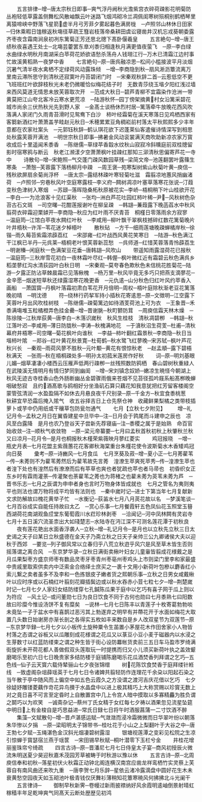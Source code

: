 <!-- { "loadSidebar": true } -->
　　五言排律─增─唐太宗秋日即事─爽气浮丹阙秋光澹紫宫衣碎荷疎影花明菊防丛袍轻低草露盖侧舞松风散岫飘云叶迷路飞烟鸿砌冷兰凋佩闺寒树殒桐别鹤栖琴里离猿啼峡中野落飞星箭虚半月弓芳菲夕雾起暮色满房栊　─卢照邻山林休日田家─归休乘暇日馌稼返秋塲径草疏王篲岩枝落帝桑耕田虞讼寝凿井汉机忘戎葵朝委露齐枣夜含霜南涧泉初冽东篱菊正芳还思北牕下髙卧偃羲皇
　　五言絶句─增─唐王绩秋夜喜遇王处士─北塲芸藿罢东臯刈黍归相逢秋月满更值夜萤飞　─原─李白绿水曲绿水明秋月南湖采白苹荷花娇欲语愁杀荡舟人钱珝江行─万木已清霜江边村事忙故溪黄稻熟一夜梦中香
　　七言絶句─原─唐呉融凉思─松间小槛接波平月淡烟沉暑气清半夜水禽栖不定绿荷风动露珠倾　─增─李商隐到秋─扇风淅沥簟流离万里南云滞所思守到清秋还寂寞叶丹苔碧闭门时　─宋秦观秋辞二首─云惹低空不更飞班班红叶欲辞枝秋光未老仍微暖恰似梅花结子时　无数青莎绕玉堦夕阳红浅过墙来西风莫道无情思未放芙蓉取次开　─范成大秋日─碧芦青柳不宜霜染作沧洲一带黄莫把江山夸北客冷云寒水更荒凉　─陆游秋怀─园丁傍架摘黄村女沿篱采碧花城市尚余三伏热秋光先到野人家　─金髙士谈杨休烈村居─篱落牵牛放晚花西风吹落满人家闭门久雨青苔滑时见鸳鸯下白沙　柿叶经霜菊在溪天寒落日见鸡栖西家有客篘新酒红叶萧萧盖芋畦赵元秋日─禾穂累累豆角稠崧前村落太平秋熙熙多少丰年意都在农家社案头　─元郭钰秋辞─鹤认琪花欲下迟蓬莱仙客遣催诗情深写到相思处秋露芙蓉开满池　─明世宗秋日即事─拂暑金风动衮裳满天商吹助新凉农家万寳收成后十里遥闻禾黍香　─陈继儒─草绿苹香縠水纹秋山寂寂冷斜曛庭前双桂牕留影时宿寒鸦与断云　秋老江濒漾夕空萧萧枫叶挂疎红那知三泖清秋思偏寄芦花一寺中
　　诗散句─增─宋鲍照─气交蓬门疎风数园草残─梁简文帝─池莲翻罢叶露篠生寒条　─萧慤─芙蓉露下落杨柳月中疎　─周王褒─苑寒梨树紫山秋菊叶黄─庾信─残秋欲屏扇余菊尚浮杯　─唐太宗─露结林疎叶寒轻菊吐滋　霜翦凉地蕙风捎幽渚荷　─卢照邻─穷巷秋风叶空庭寒露枝─李义府─闗树凋凉叶塞草落寒花张说─汀葭变秋色津树入寒烟　─苏颋─落晖隐桑柘秋原被花实─李峤─梧桐稍下叶山桂欲开花　─李白─一为沧浪客十见红渠秋　─张均─洲白芦花吐园红柿叶稀─尹─风秋树色杂苔古石文斑　─司空曙─花酣莲报谢叶在柳呈疎　─韩翃─蒹葭露下晚菡萏水中秋风翦荷衣碎霜迎栗鏬开─李商隐─秋应为红叶雨不厌青苔　桐槿日零落雨余方寂寥　─温庭筠─江馆白苹夜水闗红叶秋　─李咸用─柳叶飘干翠枫枝撼碎红数花篱菊晚片叶井梧秋─许浑─苇花迷夕棹梧叶
　　散秋砧　─方千─细雨莲塘晚疎蝉橘岸秋─徐锴─雨久莓苔紫霜浓薜荔红　─宋邵雍─红叶战西风黄花笑寒日　─陆游─秋色满江干江枫已半丹─元呉莱─梧桐老叶恨芙蓉新蕊愁　─呉师道─红惜芙蓉落青怜薜荔生─明谢榛─闲庭秋一色满架豆花垂─唐韩翃─风吹山
　　带遥知雨露湿荷花已报秋　─温庭筠─三秋岸雪花初白一夜林霜叶尽红─韩偓─枫叶微红近有霜碧云秋色满呉乡　稻垄蓼红沟水清荻园叶白秋日明　─宋秦观─莫夸春色欺秋色未信桃花胜菊花─陆游─夕露正防沾草棘晨霜已见落楸槐　─杨万里─秋风毕竟无多巧只把燕支滴蓼花─金辛愿─烟迷短草秋还绿露湿寒花晚更香　─元仇逺─山分秋色归红叶风约苹香入画船　─萧国寳─丹枫叶落霜初肃白苇花开月倍明─周权─梧叶庭除秋渐老豆花篱落晚初晴　─明沈德
　　符─绕林行药挈军持小插秋花寄逺思─原─文徴明─江空露下芙蓉叶月出风吹桂树枝　─陈继儒─疎菊篱边如待酒芰荷池上可为衣　─王象晋─禾黍满塲堆玉粒橘橙弄色挂金罍─增─晋谢朓─秋町鬰防茸　─周庾信霜天林木燥　─陈徐陵─江秋岸荻黄─唐李白─木落识嵗秋　秋风生桂枝　清秋凋碧栁　─韩翃─秋江落叶迟─李咸用─薄日防胧秋─李涛─秋槐满地花　─于濆秋沼生荷芰─杜甫─清秋幕府井梧寒─司空曙─菊花枫叶向谁秋　─李益─柿叶翻红霜景秋─李商隐─秋日当堦柿叶隂　─郑谷─红叶黄花秋景寛─杜荀鹤─秋水鹭飞红蓼晚─宋苏轼─枫叶芦花秋兴长　─秦观─雨荷风蓼不胜秋─元叶颙─黄花有恨惊秋老　─赵孟頫─露下碧梧秋满天　─张雨─秋在梧桐疎处多─明孙太初菰米莲房作好秋
　　词─原─明刘基眼儿媚─烟草凄凄小楼西云压雁声低两行疎栁一丝残照数防鸦栖　春山碧树秋重緑人在武陵溪无情明月有情归梦同到幽闺　─增─宋刘镇念奴娇─嫩凉生暁怪今朝湖上秋风无迹古寺桂香山色外肠断幽丛金碧骤雨俄来苍烟不见苔径孤吟屐系船髙栁晚蝉咽破愁寂　且约酒髙歌与鸥相好分坐渔矶石算只藕花知我意犹把红芳留客楼阁空蒙管弦清润一水盈盈隔不如休去月悬良夜千尺别录─原─千金方─秋宜食黍桃葱　秋耕宜早恐霜后掩入隂气　收五谷择吉日上仓先祭仓神　收藏鲜果梨橘之类带枝插萝卜或芋中仍用纸或干穰草包防瓮勿通气
　　七月【立秋七夕附见】
　　增─礼记月令─孟秋之月日在翼昏建星中旦毕中─注─日月会于鹑尾而斗建申之辰也　凉风至白露降　是月也农乃登谷天子尝新先荐寝庙─注─黍稷之属于是始熟　命百官始收敛─注─顺秋气收敛物　─原─梁元帝纂要─七月曰孟秋首秋初秋上秋肇秋兰秋又曰凉月─花月令─是月也桐报秋木槿荣紫薇映月蓼红菱实
　　鸡冠报晓　─增─瓶史月表─七月花盟主紫薇蕙花花客卿秋海棠重台朱槿花使令波斯菊水木香矮鸡冠向日葵
　　彚考─原─诗豳风─七月食瓜　七月烹葵及菽─增─夏小正─七月莠雚苇─传─未莠则不为雚苇莠然后为雚苇故先言莠　湟潦生苹爽死苹秀─传─湟潦生苹也者湟下处也有湟然后有潦潦而后有苹草也爽也者犹疏也苹也者马帚也　初昏织女正东乡时有霖雨灌荼─传灌聚也荼雚苇之莠也为蒋楮之也雚未莠为菼苇未莠为芦　─晋书乐志─七月之辰谓为申申者身也言时万物身体皆成就也　七月之管名为夷则夷平也则法也谓万物将成平均皆有法则也　─秦中嵗时记─进士下第当年七月复献新文求防解故曰槐花黄举子忙　─水衡记─荻苖水七月八月菼花故以名　─梦溪笔谈─七月百谷成实自能任持故曰太乙　─赏心乐事─七月餐霞轩五色凤仙花玉照堂玉簮西湖荷花南湖观鱼应堂东葡萄霞川水荭珍林剥枣　─洽闻记─河中凤林闗有灵岩寺七月十五日溪穴流圣柰出大如琖楚志─水陆寺在沔江深不可测名莲花潭于初秋良
　　夜有莲花艳出水面香浮袭人─立秋─增─礼记月令─是月也以立秋先立秋三日太史谒之天子曰某日立秋盛德在金天子乃斋立秋之日天子亲帅三公九卿诸侯大夫以迎秋于西郊　─要览─列子御风常以立春归乎八荒立秋逰乎风穴是风至草木皆生否则摇落谓之离合风　─东京梦华录─立秋日满街卖楸叶妇女儿童軰皆翦成花様戴之是月瓜果梨枣方盛京师枣有数品灵枣牙枣青州枣亳州枣鸡头上市则梁门里李和家最盛中贵戚里取索供卖内中泛索金合络绎士庶买之一裹十文用小新荷叶包槮以麝香红小索儿繋之卖者虽多不及李和一色拣银皮子嫩者货之熙朝乐事─立秋之日男女咸戴楸叶以应时序或以石楠红叶翦刻花瓣插鬓边或以秋水吞赤小荳七粒七夕─增─荆楚嵗时记─七月七夕人家妇女结防缕穿七孔鍼陈瓜果于庭中以乞巧有喜子网于瓜上则以为符应　─风土记─或问董勋七日为良日饮食不同于古何也勋曰七月黍熟七曰阳数故曰珍糜今惟设汤饼不复有糜矣　─说林─七月七日陈丰以青莲子十枚寄葛勃勃啖未竟坠一子于盆水中有喜鹊过恶污其上勃遂弃之明早有并蔕花开于水面如梅花大取置几头数日始谢房亦渐长剖之各得实五枚如丰来数自是乡人改双星节为双莲节─原─东京梦华録─七月七夕以小板传土旋种粟令生苖置小茅屋花木作田舍家小人物皆村落之态谓之谷板又以瓜雕刻成花様谓之花瓜又以菉豆小豆小麦于磁器内以水浸之生芽数寸以红蓝防缕束之谓之种生皆于街心设防羃帐货卖前三五日车马盈市罗绮满街旋折未开荷花都人善做假双头莲取玩一时提携而归又小儿须买新荷叶执之盖效颦磨喝乐至初六日七日晚贵家多结防楼于庭铺陈磨喝乐花瓜酒焚香列拜谓之乞巧─五色线─仙子云天寳六载侍辇骊山七夕夜张锦缯
　　树花陈饮食焚香于庭拜缕针絍线　─致虚阁杂俎薛瑶英于七月七日令诸婢共翦轻防作连理花千余朶以阳起石染之当午散于亭中随风而上徧空中如五色云霞久之方没谓之渡河吉庆花借以乞巧　七夕徐媫妤雕镂菱藕作竒花异鸟攅于水晶盘中以进上极其精巧上大称赏赐以珍寳无数上对之竟日喜不可言至定昏时上自散置宫中几上令宫人暗中摸取以多寡精麤为胜负谓之鬬巧以为欢笑　─诚斋杂记─蔡州丁氏女精于女红每七夕祷以酒果忽见流星坠筵中明日上有金梭自是巧思益进─常氏日録七日将午时酒服菖蒲一二寸饮酒不醉
　　集藻─文赋散句─增─晋卢湛感运赋─气潋潋而浸冷霜微微而日华翠叶纷以朝落朱华惨以夕捐　─原─梁昭明太子锦带书─桂吐花于小山之上梨翻叶于大谷之中─唐王勃七夕赋─玉绳湛色金汉斜光烟凄碧树露湿
　　银塘视莲潭之变彩见松院之生凉引惊蝉于寳瑟宿兰燕于瑶筐　─宋田锡早秋赋─桐叶潜零下玉栏兮金
　　井桂花增丽鉴珠帘兮绮疏
　　四言古诗─原─晋潘尼七月七日侍皇太子宴─商风初授辰火微流朱明送夏少昊迎秋嘉禾茂园芳草被畴于时秋游以豫以休
　　五言古诗─原─北周庾信奉和初秋─落星初伏火秋霜正动钟北阁连横汉南宫应凿龙祥鸾栖竹实灵蔡上芙蓉自有南风曲还来吹九重　─唐李贺七月乐辞─星依云渚冷露滴盘中圆好花生木未衰黄愁空园夜天如玉砌池叶极青钱仅厌舞衫薄稍知花簟寒暁风何拂拂北斗光阑干
　　五言律诗─
　　御制早秋新霁─卷幔过新雨披襟纳好风余霞明逺岫倒景射晴虹稼穑丰年足乾坤爽气同髙天云断处歴歴见初鸿

